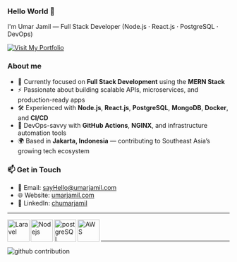 ### Hello World 👋

I'm Umar Jamil — Full Stack Developer (Node.js · React.js · PostgreSQL · DevOps)

<a href="https://umarjamil.com" target="_blank">
    <img src="https://img.shields.io/badge/Visit-My_Portfolio-blue?style=for-the-badge&logo=github" alt="Visit My Portfolio">
</a>

### About me
  - 🎯 Currently focused on **Full Stack Development** using the **MERN Stack**
  - ⚡ Passionate about building scalable APIs, microservices, and production-ready apps
  - 🛠️ Experienced with **Node.js**, **React.js**, **PostgreSQL**, **MongoDB**, **Docker**, and **CI/CD**
  - 🚀 DevOps-savvy with **GitHub Actions**, **NGINX**, and infrastructure automation tools
  - 🌍 Based in **Jakarta, Indonesia** — contributing to Southeast Asia’s growing tech ecosystem

### 📫 Get in Touch

- 📧 Email: sayHello@umarjamil.com  
- 🌐 Website: [umarjamil.com](https://umarjamil.com)  
- 💼 LinkedIn: [chumarjamil](https://linkedin.com/in/chumarjamil)

---
<img align="left" alt="Laravel" width="50px" src="https://res.cloudinary.com/ujdeveloper/image/upload/v1742523296/extramedia/laravel-icon-1990x2048-xawylrh0_h4d2st.png" />
<img align="left" alt="Nodejs" width="50px" src="https://res.cloudinary.com/ujdeveloper/image/upload/v1741294793/extramedia/1174925_dodqpg.webp" />
<img align="left" alt="postgreSQL" width="50px" src="https://res.cloudinary.com/ujdeveloper/image/upload/v1742918354/postgresql-icon-1987x2048-v2fkmdaw_qa2582.png" />
<img align="left" alt="AWS" width="50px" src="https://res.cloudinary.com/ujdeveloper/image/upload/v1742523450/extramedia/aws-icon-2048x1224-tyr5ef11_systvb.png" />

<br />
<br />

---


![github contribution](https://res.cloudinary.com/ujdeveloper/image/upload/v1698155741/github-contribution-grid-snake-dark_ffwvpe.svg)
